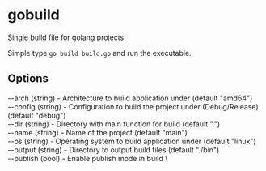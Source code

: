 # gobuild
Single build file for golang projects

Simple type `go build build.go` and run the executable. 

## Options
--arch (string) - Architecture to build application under (default "amd64") \
--config (string) - Configuration to build the project under (Debug/Release) (default "debug") \
--dir (string) - Directory with main function for build (default ".") \
--name (string) - Name of the project (default "main") \
--os (string) - Operating system to build application under (default "linux") \
--output (string) - Directory to output  build files (default "./bin") \
--publish (bool) - Enable publish mode in build \
